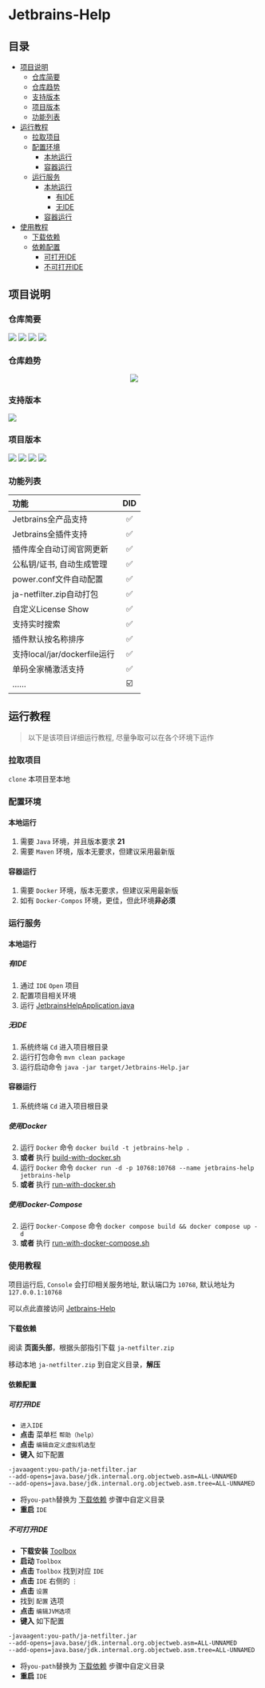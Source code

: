 # Jetbrains-Help

## 目录
- [项目说明](#项目说明)
  - [仓库简要](#仓库简要)
  - [仓库趋势](#仓库趋势)
  - [支持版本](#支持版本)
  - [项目版本](#项目版本)
  - [功能列表](#功能列表)
- [运行教程](#运行教程)
  - [拉取项目](#拉取项目)
  - [配置环境](#配置环境)
    - [本地运行](#本地运行)
    - [容器运行](#容器运行)
  - [运行服务](#运行服务)
    - [本地运行](#本地运行)
      - [有IDE](#有IDE)
      - [无IDE](#无IDE)
    - [容器运行](#容器运行)
- [使用教程](#使用教程)
  - [下载依赖](#下载依赖)
  - [依赖配置](#依赖配置)
    - [可打开IDE](#可打开IDE)
    - [不可打开IDE](#可打开IDE)

## 项目说明
### 仓库简要
<p align="left">
    <img src="https://img.shields.io/github/stars/NotoChen/Jetbrains-Help">
    <img src="https://img.shields.io/github/forks/NotoChen/Jetbrains-Help">
    <img src="https://img.shields.io/github/repo-size/notochen/jetbrains-help">
    <img src="https://img.shields.io/github/license/notochen/jetbrains-help">
</p>

### 仓库趋势
<p align="center">
    <img src="https://api.star-history.com/svg?repos=NotoChen/Jetbrains-Help&type=Date">
</p>


### 支持版本
<p align="left">
    <img src="https://img.shields.io/badge/Jetbrains_Version-All-%23000000?logo=jetbrains&labelColor=black&color=white">
</p>

### 项目版本
<p align="left">
    <img src="https://img.shields.io/badge/Java_Version-21-%23000000?logo=openjdk&&color=white">
    <img src="https://img.shields.io/badge/Maven_Version-Laster-%23000000?logo=apachemaven&&color=white">
    <img src="https://img.shields.io/badge/SpringBoot_Version-Laster-%23000000?logo=springboot&&color=white">
    <img src="https://img.shields.io/badge/Thymeleaf_Version-Laster-%23000000?logo=thymeleaf&&color=white">
</p>

### 功能列表

| 功能                       | DID |
|:-------------------------|:---:|
| Jetbrains全产品支持           |  ✅  |
| Jetbrains全插件支持           |  ✅  |
| 插件库全自动订阅官网更新             |  ✅  |
| 公私钥/证书, 自动生成管理           |  ✅  |
| power.conf文件自动配置         |  ✅  |
| ja-netfilter.zip自动打包     |  ✅  |
| 自定义License Show          |  ✅  |
| 支持实时搜索                   |  ✅  |
| 插件默认按名称排序                |  ✅  |
| 支持local/jar/dockerfile运行 |  ✅  |
| 单码全家桶激活支持                |  ✅  |
| ……                       | ☑️  |

## 运行教程

> 以下是该项目详细运行教程, 尽量争取可以在各个环境下运作

### 拉取项目

`clone` 本项目至本地

### 配置环境

#### 本地运行

1. 需要 `Java` 环境，并且版本要求 **21**
2. 需要 `Maven` 环境，版本无要求，但建议采用最新版

#### 容器运行
1. 需要 `Docker` 环境，版本无要求，但建议采用最新版
2. 如有 `Docker-Compos` 环境，更佳，但此环境**非必须**

### 运行服务

#### 本地运行

##### 有IDE

1. 通过 `IDE` `Open` 项目
2. 配置项目相关环境
3. 运行 [JetbrainsHelpApplication.java](src%2Fmain%2Fjava%2Fcom%2Fjetbrains%2Fhelp%2FJetbrainsHelpApplication.java)

##### 无IDE

1. 系统终端 `Cd` 进入项目根目录
2. 运行打包命令 `mvn clean package`
3. 运行启动命令 `java -jar target/Jetbrains-Help.jar`

#### 容器运行

1. 系统终端 `Cd` 进入项目根目录

##### 使用Docker
2. 运行 `Docker` 命令 `docker build -t jetbrains-help .`
3. **或者** 执行 [build-with-docker.sh](build-with-docker.sh)
4. 运行 `Docker` 命令 `docker run -d -p 10768:10768 --name jetbrains-help jetbrains-help`
5. **或者** 执行 [run-with-docker.sh](run-with-docker.sh)

##### 使用Docker-Compose

2. 运行 `Docker-Compose` 命令 `docker compose build && docker compose up -d`
3. **或者** 执行 [run-with-docker-compose.sh](run-with-docker-compose.sh)

### 使用教程

项目运行后, `Console` 会打印相关服务地址, 默认端口为 `10768`, 默认地址为 `127.0.0.1:10768`

可以点此直接访问 [Jetbrains-Help](http://127.0.0.1:10768)

#### 下载依赖

阅读 **页面头部**，根据头部指引下载 `ja-netfilter.zip`

移动本地 `ja-netfilter.zip` 到自定义目录，**解压**

#### 依赖配置

##### 可打开IDE

- `进入IDE`
- **点击** 菜单栏 `帮助（help）`
- **点击** `编辑自定义虚拟机选型`
- **键入** 如下配置
```
-javaagent:you-path/ja-netfilter.jar
--add-opens=java.base/jdk.internal.org.objectweb.asm=ALL-UNNAMED
--add-opens=java.base/jdk.internal.org.objectweb.asm.tree=ALL-UNNAMED
```
- 将`you-path`替换为 [下载依赖](#下载依赖) 步骤中自定义目录
- **重启** `IDE`

##### 不可打开IDE

- **下载安装** [Toolbox](https://www.jetbrains.com/toolbox-app/)
- **启动** `Toolbox`
- **点击** `Toolbox` 找到对应 `IDE` 
- **点击** `IDE` 右侧的 `⋮`
- **点击** `设置`
- 找到 `配置` 选项
- **点击** `编辑JVM选项`
- **键入** 如下配置
```
-javaagent:you-path/ja-netfilter.jar
--add-opens=java.base/jdk.internal.org.objectweb.asm=ALL-UNNAMED
--add-opens=java.base/jdk.internal.org.objectweb.asm.tree=ALL-UNNAMED
```
- 将`you-path`替换为 [下载依赖](#下载依赖) 步骤中自定义目录
- **重启** `IDE`

